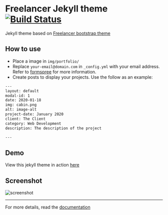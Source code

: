 Freelancer Jekyll theme  [![Build Status](https://api.travis-ci.org/jeromelachaud/freelancer-theme.svg?branch=master)](https://travis-ci.org/jeromelachaud/freelancer-theme/) 
=========================

Jekyll theme based on [Freelancer bootstrap theme ](http://startbootstrap.com/template-overviews/freelancer/)

## How to use
 - Place a image in `img/portfolio/`
 - Replace `your-email@domain.com` in `_config.yml` with your email address. Refer to [formspree](http://formspree.io/) for more information.
 - Create posts to display your projects. Use the follow as an example:
```txt
---
layout: default
modal-id: 1
date: 2020-01-18
img: cabin.png
alt: image-alt
project-date: January 2020
client: The Client
category: Web Development
description: The description of the project

---
```

## Demo
View this jekyll theme in action [here](https://jeromelachaud.com/freelancer-theme)

## Screenshot
![screenshot](https://raw.githubusercontent.com/jeromelachaud/freelancer-theme/master/screenshot.png)

---------
For more details, read the [documentation](http://jekyllrb.com/)
